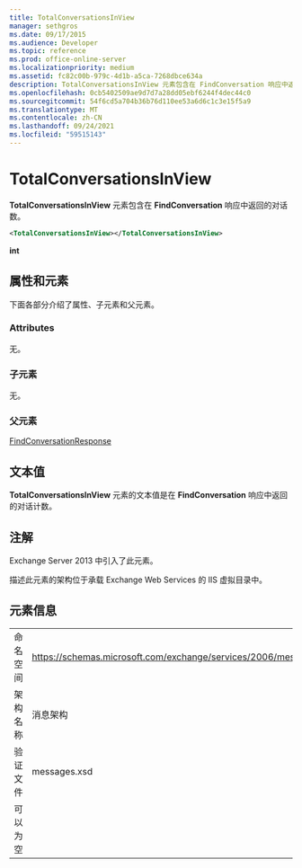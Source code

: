 ```yaml
---
title: TotalConversationsInView
manager: sethgros
ms.date: 09/17/2015
ms.audience: Developer
ms.topic: reference
ms.prod: office-online-server
ms.localizationpriority: medium
ms.assetid: fc82c00b-979c-4d1b-a5ca-7268dbce634a
description: TotalConversationsInView 元素包含在 FindConversation 响应中返回的对话数。
ms.openlocfilehash: 0cb5402509ae9d7d7a28dd05ebf6244f4dec44c0
ms.sourcegitcommit: 54f6cd5a704b36b76d110ee53a6d6c1c3e15f5a9
ms.translationtype: MT
ms.contentlocale: zh-CN
ms.lasthandoff: 09/24/2021
ms.locfileid: "59515143"
---
```

# <a name="totalconversationsinview"></a>TotalConversationsInView

**TotalConversationsInView** 元素包含在 **FindConversation** 响应中返回的对话数。 
  
```XML
<TotalConversationsInView></TotalConversationsInView>
```

 **int**
## <a name="attributes-and-elements"></a>属性和元素

下面各部分介绍了属性、子元素和父元素。
  
### <a name="attributes"></a>Attributes

无。
  
### <a name="child-elements"></a>子元素

无。
  
### <a name="parent-elements"></a>父元素

[FindConversationResponse](findconversationresponse.md)
  
## <a name="text-value"></a>文本值

**TotalConversationsInView** 元素的文本值是在 **FindConversation** 响应中返回的对话计数。 
  
## <a name="remarks"></a>注解

Exchange Server 2013 中引入了此元素。
  
描述此元素的架构位于承载 Exchange Web Services 的 IIS 虚拟目录中。
  
## <a name="element-information"></a>元素信息

|||
|:-----|:-----|
|命名空间  <br/> |https://schemas.microsoft.com/exchange/services/2006/messages  <br/> |
|架构名称  <br/> |消息架构  <br/> |
|验证文件  <br/> |messages.xsd  <br/> |
|可以为空  <br/> ||
   

